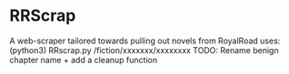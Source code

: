 # RRScrap
A web-scraper tailored towards pulling out novels from RoyalRoad
uses: (python3) RRscrap.py /fiction/xxxxxxx/xxxxxxxx
TODO: Rename benign chapter name + add a cleanup function